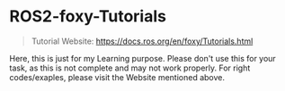 # ROS2-foxy-Tutorials
> Tutorial Website: https://docs.ros.org/en/foxy/Tutorials.html

Here, this is just for my Learning purpose. Please don't use this for your task, as this is not complete and may not work properly. For right codes/exaples, please visit the Website mentioned above.
